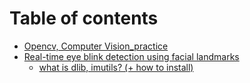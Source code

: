 # Table of contents

* [Opencv, Computer Vision\_practice](README.md)
* [Real-time eye blink detection using facial landmarks](facial-landmarks-with-dlib-opencv-and-python/README.md)
  * [what is dlib, imutils? \(+ how to install\)](facial-landmarks-with-dlib-opencv-and-python/what-is-dlib.md)

